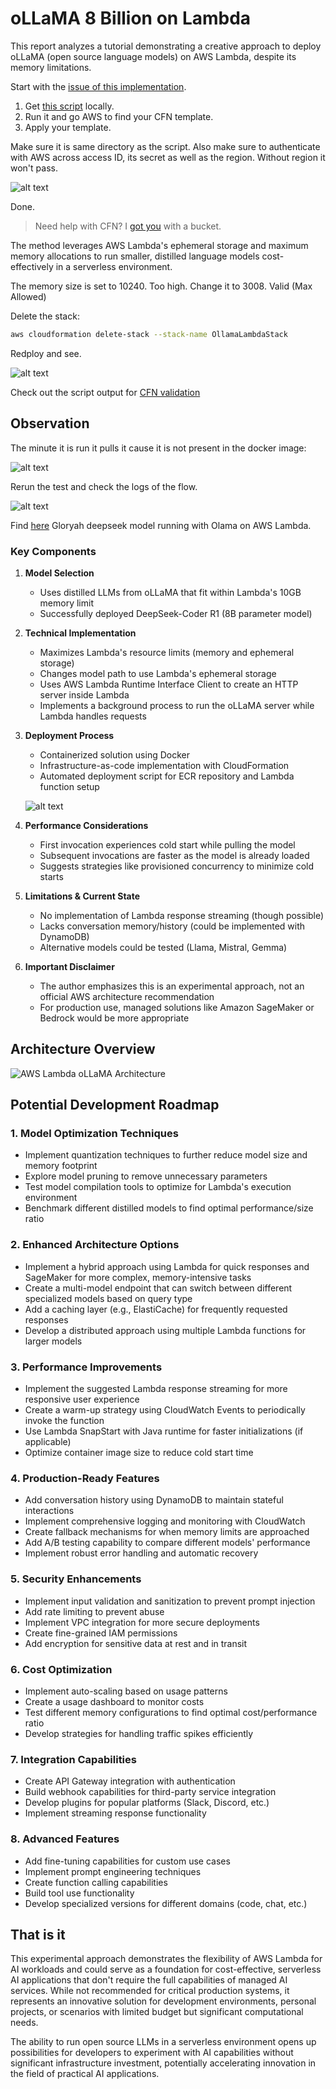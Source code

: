 # oLLaMA 8 Billion on Lambda

This report analyzes a tutorial demonstrating a creative approach to deploy oLLaMA (open source language models) on AWS Lambda, despite its memory limitations. 

Start with the [issue of this implementation](https://github.com/yaya2devops/free-genai-bootcamp-2025/issues/14).

1. Get [this script](gloryah-deploy.sh) locally.
2. Run it and go AWS to find your CFN template.
3. Apply your template.

Make sure it is same directory as the script. Also make sure to authenticate with AWS across access ID, its secret as well as the region. Without region it won't pass.

![alt text](ecr.png)

Done.

> Need help with CFN? I [got you](https://docs.awsboot.com/iac/cfn) with a bucket.

The method leverages AWS Lambda's ephemeral storage and maximum memory allocations to run smaller, distilled language models cost-effectively in a serverless environment.

The memory size is set to 10240. Too high. Change it to 3008. Valid (Max Allowed)

Delete the stack:

```sh
aws cloudformation delete-stack --stack-name OllamaLambdaStack
```

Redploy and see.

![alt text](image.png)

Check out the script output for [CFN validation](yahxgloryah.md)

## Observation

The minute it is run it pulls it cause it is not present in the docker image:

![alt text](image-1.png)

Rerun the test and check the logs of the flow.

![alt text](image-2.png)

Find [here](log-events-viewer-result.csv) Gloryah deepseek model running with Olama on AWS Lambda.

### Key Components

1. **Model Selection**
   - Uses distilled LLMs from oLLaMA that fit within Lambda's 10GB memory limit
   - Successfully deployed DeepSeek-Coder R1 (8B parameter model)

2. **Technical Implementation**
   - Maximizes Lambda's resource limits (memory and ephemeral storage)
   - Changes model path to use Lambda's ephemeral storage
   - Uses AWS Lambda Runtime Interface Client to create an HTTP server inside Lambda
   - Implements a background process to run the oLLaMA server while Lambda handles requests

3. **Deployment Process**
   - Containerized solution using Docker
   - Infrastructure-as-code implementation with CloudFormation
   - Automated deployment script for ECR repository and Lambda function setup


   ![alt text](the-image.png)

4. **Performance Considerations**
   - First invocation experiences cold start while pulling the model
   - Subsequent invocations are faster as the model is already loaded
   - Suggests strategies like provisioned concurrency to minimize cold starts

5. **Limitations & Current State**
   - No implementation of Lambda response streaming (though possible)
   - Lacks conversation memory/history (could be implemented with DynamoDB)
   - Alternative models could be tested (Llama, Mistral, Gemma)

6. **Important Disclaimer**
   - The author emphasizes this is an experimental approach, not an official AWS architecture recommendation
   - For production use, managed solutions like Amazon SageMaker or Bedrock would be more appropriate

## Architecture Overview

![AWS Lambda oLLaMA Architecture](lambda-llm-architecture.svg)

## Potential Development Roadmap

### 1. Model Optimization Techniques
- Implement quantization techniques to further reduce model size and memory footprint
- Explore model pruning to remove unnecessary parameters
- Test model compilation tools to optimize for Lambda's execution environment
- Benchmark different distilled models to find optimal performance/size ratio

### 2. Enhanced Architecture Options
- Implement a hybrid approach using Lambda for quick responses and SageMaker for more complex, memory-intensive tasks
- Create a multi-model endpoint that can switch between different specialized models based on query type
- Add a caching layer (e.g., ElastiCache) for frequently requested responses
- Develop a distributed approach using multiple Lambda functions for larger models

### 3. Performance Improvements
- Implement the suggested Lambda response streaming for more responsive user experience
- Create a warm-up strategy using CloudWatch Events to periodically invoke the function
- Use Lambda SnapStart with Java runtime for faster initializations (if applicable)
- Optimize container image size to reduce cold start time

### 4. Production-Ready Features
- Add conversation history using DynamoDB to maintain stateful interactions
- Implement comprehensive logging and monitoring with CloudWatch
- Create fallback mechanisms for when memory limits are approached
- Add A/B testing capability to compare different models' performance
- Implement robust error handling and automatic recovery

### 5. Security Enhancements
- Implement input validation and sanitization to prevent prompt injection
- Add rate limiting to prevent abuse
- Implement VPC integration for more secure deployments
- Create fine-grained IAM permissions
- Add encryption for sensitive data at rest and in transit

### 6. Cost Optimization
- Implement auto-scaling based on usage patterns
- Create a usage dashboard to monitor costs
- Test different memory configurations to find optimal cost/performance ratio
- Develop strategies for handling traffic spikes efficiently

### 7. Integration Capabilities
- Create API Gateway integration with authentication
- Build webhook capabilities for third-party service integration
- Develop plugins for popular platforms (Slack, Discord, etc.)
- Implement streaming response functionality

### 8. Advanced Features
- Add fine-tuning capabilities for custom use cases
- Implement prompt engineering techniques
- Create function calling capabilities
- Build tool use functionality
- Develop specialized versions for different domains (code, chat, etc.)

## That is it

This experimental approach demonstrates the flexibility of AWS Lambda for AI workloads and could serve as a foundation for cost-effective, serverless AI applications that don't require the full capabilities of managed AI services. While not recommended for critical production systems, it represents an innovative solution for development environments, personal projects, or scenarios with limited budget but significant computational needs.

The ability to run open source LLMs in a serverless environment opens up possibilities for developers to experiment with AI capabilities without significant infrastructure investment, potentially accelerating innovation in the field of practical AI applications.